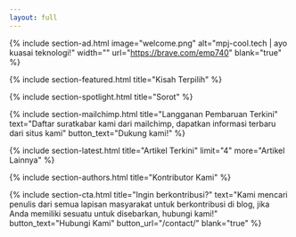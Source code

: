 ```yaml
---
layout: full
---
```


{% include section-ad.html image="welcome.png" alt="mpj-cool.tech | ayo kuasai teknologi!" width="" url="https://brave.com/emp740" blank="true" %}


{% include section-featured.html title="Kisah Terpilih" %}


{% include section-spotlight.html title="Sorot" %}


{% include section-mailchimp.html title="Langganan Pembaruan Terkini" text="Daftar suratkabar kami dari mailchimp, dapatkan informasi terbaru dari situs kami" button_text="Dukung kami!" %}


{% include section-latest.html title="Artikel Terkini" limit="4" more="Artikel Lainnya" %}


{% include section-authors.html title="Kontributor Kami" %}

{% include section-cta.html title="Ingin berkontribusi?" text="Kami mencari penulis dari semua lapisan masyarakat untuk berkontribusi di blog, jika Anda memiliki sesuatu untuk disebarkan, hubungi kami!" button_text="Hubungi Kami" button_url="/contact/" blank="true" %}


<!-- 
{% include section-author.html author="john" title="Hello, I am Jane! Welcome to my blog." %} 
-->
